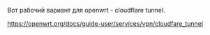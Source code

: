 ﻿Вот рабочий вариант для openwrt - cloudflare tunnel. 

https://openwrt.org/docs/guide-user/services/vpn/cloudfare_tunnel